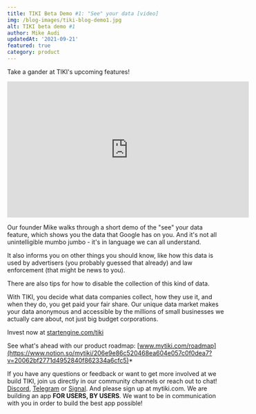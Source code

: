 ```yaml
---
title: TIKI Beta Demo #1: "See" your data [video]
img: /blog-images/tiki-blog-demo1.jpg
alt: TIKI beta demo #1
author: Mike Audi
updatedAt: '2021-09-21'
featured: true
category: product
--- 
```

Take a gander at TIKI's upcoming features!

<iframe width="560" height="315" src="https://www.youtube-nocookie.com/embed/th_PujcWRLk" title="YouTube video player" frameborder="0" allow="accelerometer; autoplay; clipboard-write; encrypted-media; gyroscope; picture-in-picture" allowfullscreen></iframe>

Our founder Mike walks through a short demo of the "see" your data feature, which shows you the data that Google has on you. And it's not all unintelligible mumbo jumbo - it's in language we can all understand. 

It also informs you on other things you should know, like how this data is used by advertisers (you probably guessed that already) and law enforcement (that might be news to you). 

There are also tips for how to disable the collection of this kind of data. 

With TIKI, you decide what data companies collect, how they use it, and when they do, you get paid your fair share. Our unique data market makes your data anonymous and accessible by the millions of small businesses we actually care about, not just big budget corporations. 

Invest now at [startengine.com/tiki](https://www.startengine.com/tiki)

See what's ahead with our product roadmap: [www.mytiki.com/roadmap](https://www.notion.so/mytiki/206e9e86c520468ea604e057c0f0dea7?v=20062bf2771d4952840f862334a6cfc5)*


If you have any questions or feedback or want to get more involved at we build TIKI, join us directly in our community channels or reach out to chat!
[Discord](https://discord.com/invite/evjYQq48Be), [Telegram](https://t.me/mytikiapp) or [Signal](https://signal.group/#CjQKIA66Eq2VHecpcCd-cu-dziozMRSH3EuQdcZJNyMOYNi5EhC0coWtjWzKQ1dDKEjMqhkP). And please sign up at mytiki.com.
We are building an app **FOR USERS, BY USERS**. We want to be in communication with you in order to build the best app possible!


 

